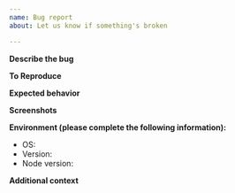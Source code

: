 ```yaml
---
name: Bug report
about: Let us know if something's broken

---
```


<!-- Thanks for reporting this bug!

If you're looking for support, the easiest way to chat with us is through Gitter: https://gitter.im/guppy-gui/Lobby -->


**Describe the bug**
<!-- A clear and concise description of what the bug is. -->

**To Reproduce**
<!--
Steps to reproduce the behavior:
1. Go to '...'
2. Click on '....'
3. Scroll down to '....'
4. See error
-->

**Expected behavior**
<!-- A clear and concise description of what you expected to happen. -->

**Screenshots**
<!-- If applicable, add screenshots to help explain your problem. -->

**Environment (please complete the following information):**
 - OS: <!-- e.g. MacOS, Windows -->
 - Version: <!-- e.g. 0.1.0 - to find the version, check the project's `package.json`, or go to Guppy -> About Guppy in the production bundle (not the development Electron app, but the packaged, distributable one) -->
 - Node version: <!-- [eg. 8.11.1] - to find the version, run `node -v` in a terminal -->

**Additional context**
<!-- Add any other context about the problem here. -->

